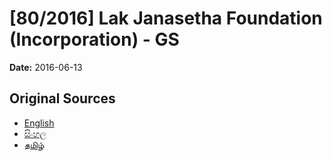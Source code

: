 # [80/2016] Lak Janasetha Foundation (Incorporation) - GS

**Date:** 2016-06-13

## Original Sources

- [English](https://documents.gov.lk/view/bills/2016/6/80-2016_E.pdf)
- [සිංහල](https://documents.gov.lk/view/bills/2016/6/80-2016_S.pdf)
- [தமிழ்](https://documents.gov.lk/view/bills/2016/6/80-2016_T.pdf)
